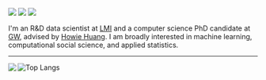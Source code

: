 [![](https://img.shields.io/badge/🌐website-gray?&style=for-the-badge)](https://lucasmccabe.github.io/)
[![](https://img.shields.io/badge/linkedin-%230077B5.svg?&style=for-the-badge&logo=linkedin&logoColor=white)](https://www.linkedin.com/in/lucashurleymccabe)
[![](https://img.shields.io/badge/googlescholar-%234285F4.svg?&style=for-the-badge&logo=google-scholar&logoColor=white)](https://scholar.google.com/citations?user=fXWneGkAAAAJ&hl=en)

I'm an R&D data scientist at <a href="https://www.lmi.org/">LMI</a> and a computer science PhD candidate at <a href="https://www.cs.seas.gwu.edu">GW</a>, advised by <a href="https://www2.seas.gwu.edu/~howie/">Howie Huang</a>. I am broadly interested in machine learning, computational social science, and applied statistics.

---

<img align="left" src="https://github-readme-stats-one-bice.vercel.app/api?username=lucasmccabe&show_icons=true&count_private=true&hide_rank=true&theme=radical&role=OWNER,ORGANIZATION_MEMBER,COLLABORATOR" />

![Top Langs](https://github-readme-stats-one-bice.vercel.app/api/top-langs/?username=lucasmccabe&langs_count=6&layout=compact&hide=Jupyter&hide_progress=true&role=OWNER,ORGANIZATION_MEMBER,COLLABORATOR&theme=radical)
